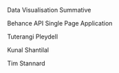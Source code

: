 Data Visualisation Summative

Behance API Single Page Application



Tuterangi Pleydell

Kunal Shantilal

Tim Stannard
